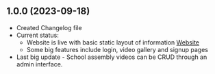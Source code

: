 ## 1.0.0 (2023-09-18)

- Created Changelog file
- Current status:
  - Website is live with basic static layout of information [Website](https://www.postalbibleschool.ie)
  - Some big features include login, video gallery and signup pages
- Last big update - School assembly videos can be CRUD through an admin interface.